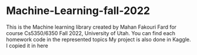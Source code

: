 # Machine-Learning-fall-2022
This is the Machine learning library created by Mahan Fakouri Fard for course Cs5350/6350 Fall 2022, University of Utah.
You can find each homework code in the represented topics
My project is also done in Kaggle. I copied it in here
